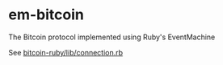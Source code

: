 # em-bitcoin
The Bitcoin protocol implemented using Ruby's EventMachine

See [bitcoin-ruby/lib/connection.rb](https://github.com/lian/bitcoin-ruby/blob/master/lib/bitcoin/connection.rb)